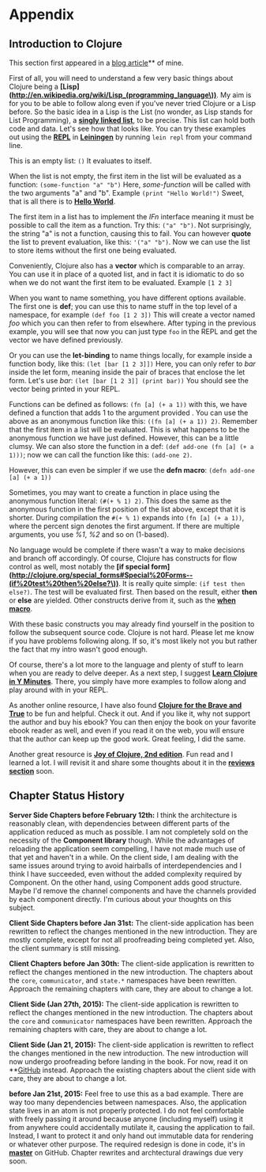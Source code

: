 # Appendix

## Introduction to Clojure
This section first appeared in a [blog article](http://matthiasnehlsen.com/blog/2014/07/24/birdwatch-cljs-om/)** of mine.

First of all, you will need to understand a few very basic things about Clojure being a **[Lisp](http://en.wikipedia.org/wiki/Lisp_(programming_language\))**. My aim is for you to be able to follow along even if you've never tried Clojure or a Lisp before. So the basic idea in a Lisp is the List (no wonder, as Lisp stands for List Programming), a **[singly linked list](http://en.wikipedia.org/wiki/Singly_linked_list#Singly_linked_lists)**, to be precise. This list can hold both code and data. Let's see how that looks like. You can try these examples out using the **[REPL](http://en.wikipedia.org/wiki/Read–eval–print_loop)** in **[Leiningen](http://leiningen.org)** by running ````lein repl```` from your command line.

This is an empty list: ````()```` It evaluates to itself.

When the list is not empty, the first item in the list will be evaluated as a function: ````(some-function "a" "b")```` 
Here, *some-function* will be called with the two arguments "a" and "b". Example ````(print "Hello World!")```` Sweet, that is all there is to **[Hello World](http://en.wikipedia.org/wiki/Hello_world_program)**.

The first item in a list has to implement the *IFn* interface meaning it must be possible to call the item as a function. Try this: ````("a" "b")````. Not surprisingly, the string "a" is not a function, causing this to fail. You can however **quote** the list to prevent evaluation, like this: ````'("a" "b")````. Now we can use the list to store items without the first one being evaluated.

Conveniently, Clojure also has a **vector** which is comparable to an array. You can use it in place of a quoted list, and in fact it is idiomatic to do so when we do not want the first item to be evaluated. Example ````[1 2 3]````

When you want to name something, you have different options available. The first one is **def**; you can use this to name stuff in the top level of a namespace, for example ````(def foo [1 2 3])```` This will create a vector named *foo* which you can then refer to from elsewhere. After typing in the previous example, you will see that now you can just type ````foo```` in the REPL and get the vector we have defined previously.

Or you can use the **let-binding** to name things locally, for example inside a function body, like this: ````(let [bar [1 2 3]])```` Here, you can only refer to *bar* inside the let form, meaning inside the pair of braces that enclose the let form. Let's use *bar*: ````(let [bar [1 2 3]] (print bar))```` You should see the vector being printed in your REPL.

Functions can be defined as follows: ````(fn [a] (+ a 1))```` with this, we have defined a function that adds 1 to the argument provided .
You can use the above as an anonymous function like this: ````((fn [a] (+ a 1)) 2)````. Remember that the first item in a list will be evaluated. This is what happens to be the anonymous function we have just defined. However, this can be a little clumsy. We can also store the function in a def: ````(def add-one (fn [a] (+ a 1)))````; now we can call the function like this: ````(add-one 2)````.

However, this can even be simpler if we use the **defn macro**: ````(defn add-one [a] (+ a 1))````

Sometimes, you may want to create a function in place using the anonymous function literal: ````(#(+ % 1) 2)````. This does the same as the anonymous function in the first position of the list above, except that it is shorter. During compilation the ````#(+ % 1)```` expands into ````(fn [a] (+ a 1))````, where the percent sign denotes the first argument. If there are multiple arguments, you use *%1*, *%2* and so on (1-based).

No language would be complete if there wasn't a way to make decisions and branch off accordingly. Of course, Clojure has constructs for flow control as well, most notably the **[if special form](http://clojure.org/special_forms#Special%20Forms--(if%20test%20then%20else?\))**. It is really quite simple: ````(if test then else?)````. The test will be evaluated first. Then based on the result, either **then** or **else** are yielded. Other constructs derive from it, such as the **[when macro](http://clojure.github.io/clojure/clojure.core-api.html#clojure.core/when)**.

With these basic constructs you may already find yourself in the position to follow the subsequent source code. Clojure is not hard. Please let me know if you have problems following along. If so, it's most likely not you but rather the fact that my intro wasn't good enough.

Of course, there's a lot more to the language and plenty of stuff to learn when you are ready to delve deeper. As a next step, I suggest **[Learn Clojure in Y Minutes](http://learnxinyminutes.com/docs/clojure/)**. There, you simply have more examples to follow along and play around with in your REPL.

As another online resource, I have also found **[Clojure for the Brave and True](http://www.braveclojure.com)** to be fun and helpful. Check it out. And if you like it, why not support the author and buy his ebook? You can then enjoy the book on your favorite ebook reader as well, and even if you read it on the web, you will ensure that the author can keep up the good work. Great feeling, I did the same.

Another great resource is **[Joy of Clojure, 2nd edition](http://r.matthiasnehlsen.com/joyclojure/link)**. Fun read and I learned a lot. I will revisit it and share some thoughts about it in the **[reviews section](/reviews)** soon.

## Chapter Status History
**Server Side Chapters before February 12th:** I think the architecture is reasonably clean, with dependencies between different parts of the application reduced as much as possible. I am not completely sold on the necessity of the **Component library** though. While the advantages of reloading the application seem compelling, I have not made much use of that yet and haven't in a while. On the client side, I am dealing with the same issues around trying to avoid hairballs of interdependencies and I think I have succeeded, even without the added complexity required by Component. On the other hand, using Component adds good structure. Maybe I'd remove the channel components and have the channels provided by each component directly. I'm curious about your thoughts on this subject.

**Client Side Chapters before Jan 31st:** The client-side application has been rewritten to reflect the changes mentioned in the new introduction. They are mostly complete, except for not all proofreading being completed yet. Also, the client summary is still missing.

**Client Chapters before Jan 30th:** The client-side application is rewritten to reflect the changes mentioned in the new introduction. The chapters about the ````core````, ````communicator````, and ````state.*```` namespaces have been rewritten. Approach the remaining chapters with care, they are about to change a lot.

**Client Side (Jan 27th, 2015):** The client-side application is rewritten to reflect the changes mentioned in the new introduction. The chapters about the ````core```` and ````communicator```` namespaces have been rewritten. Approach the remaining chapters with care, they are about to change a lot.

**Client Side (Jan 21, 2015):** The client-side application is rewritten to reflect the changes mentioned in the new introduction. The new introduction will now undergo proofreading before landing in the book. For now, read it on  **[GitHub](https://github.com/matthiasn/clojure-system-book/blob/master/manuscript/Client-Architecture.md) instead. Approach the existing chapters about the client side with care, they are about to change a lot.

**before Jan 21st, 2015:**
Feel free to use this as a bad example. There are way too many dependencies between namespaces. Also, the application state lives in an atom is not properly protected. I do not feel comfortable with freely passing it around because anyone (including myself) using it from anywhere could accidentally mutilate it, causing the application to fail. Instead, I want to protect it and only hand out immutable data for rendering or whatever other purpose. The required redesign is done in code, it's in **[master](https://github.com/matthiasn/BirdWatch)** on GitHub. Chapter rewrites and archtectural drawings due very soon.
